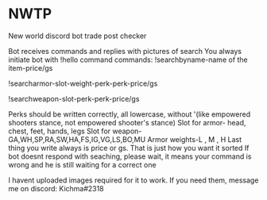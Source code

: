 # NWTP
New world discord bot trade post checker

Bot receives commands and replies with pictures of search
You always initiate bot with !hello command
commands:
!searchbyname-name of the item-price/gs

!searcharmor-slot-weight-perk-perk-price/gs

!searchweapon-slot-perk-perk-price/gs

Perks should be written correctly, all lowercase, without '(like empowered shooters stance, not empowered shooter's stance)
Slot for armor- head, chest, feet, hands, legs
Slot for weapon- GA,WH,SP,RA,SW,HA,FS,IG,VG,LS,BO,MU
Armor weights-L , M , H
Last thing you write always is price or gs. That is just how you want it sorted
If bot doesnt respond with seaching, please wait, it means your command is wrong and he is still waiting for a correct one

I havent uploaded images required for it to work. If you need them, message me on discord: Kichma#2318
